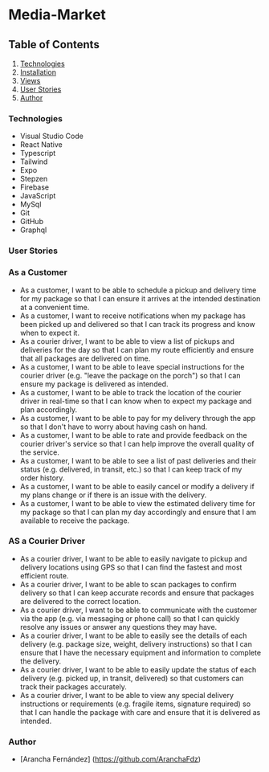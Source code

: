 # Media-Market

## Table of Contents

1. [Technologies](#Technologies)
2. [Installation](#Installation)
3. [Views](#Views)
4. [User Stories](#User-Stories)
5. [Author](#Author)


### Technologies
- Visual Studio Code
- React Native
- Typescript
- Tailwind
- Expo
- Stepzen
- Firebase
- JavaScript
- MySql
- Git 
- GitHub
- Graphql

### User Stories

### As a Customer

- As a customer, I want to be able to schedule a pickup and delivery time for my package so that I can ensure it arrives at the intended destination at a convenient time.
- As a customer, I want to receive notifications when my package has been picked up and delivered so that I can track its progress and know when to expect it.
- As a courier driver, I want to be able to view a list of pickups and deliveries for the day so that I can plan my route efficiently and ensure that all packages are delivered on time.
- As a customer, I want to be able to leave special instructions for the courier driver (e.g. "leave the package on the porch") so that I can ensure my package is delivered as intended.
- As a customer, I want to be able to track the location of the courier driver in real-time so that I can know when to expect my package and plan accordingly.
- As a customer, I want to be able to pay for my delivery through the app so that I don't have to worry about having cash on hand.
- As a customer, I want to be able to rate and provide feedback on the courier driver's service so that I can help improve the overall quality of the service.
- As a customer, I want to be able to see a list of past deliveries and their status (e.g. delivered, in transit, etc.) so that I can keep track of my order history.
- As a customer, I want to be able to easily cancel or modify a delivery if my plans change or if there is an issue with the delivery.
-  As a customer, I want to be able to view the estimated delivery time for my package so that I can plan my day accordingly and ensure that I am available to receive the package.

### AS a Courier Driver

- As a courier driver, I want to be able to easily navigate to pickup and delivery locations using GPS so that I can find the fastest and most efficient route.
- As a courier driver, I want to be able to scan packages to confirm delivery so that I can keep accurate records and ensure that packages are delivered to the correct location.
- As a courier driver, I want to be able to communicate with the customer via the app (e.g. via messaging or phone call) so that I can quickly resolve any issues or answer any questions they may have.
- As a courier driver, I want to be able to easily see the details of each delivery (e.g. package size, weight, delivery instructions) so that I can ensure that I have the necessary equipment and information to complete the delivery.
- As a courier driver, I want to be able to easily update the status of each delivery (e.g. picked up, in transit, delivered) so that customers can track their packages accurately.
- As a courier driver, I want to be able to view any special delivery instructions or requirements (e.g. fragile items, signature required) so that I can handle the package with care and ensure that it is delivered as intended.



### Author

- [Arancha Fernández] (https://github.com/AranchaFdz)


 

